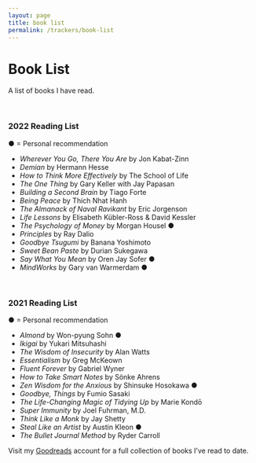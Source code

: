 ```yaml
---
layout: page
title: book list
permalink: /trackers/book-list
---
```


<h1>Book List</h1>

A list of books I have read.

<br />

### 2022 Reading List

● = Personal recommendation

-   _Wherever You Go, There You Are_ by Jon Kabat-Zinn
-   _Demian_ by Hermann Hesse
-   _How to Think More Effectively_ by The School of Life
- *The One Thing* by Gary Keller with Jay Papasan
- *Building a Second Brain* by Tiago Forte
- *Being Peace* by Thich Nhat Hanh
- *The Almanack of Naval Ravikant* by Eric Jorgenson
- *Life Lessons* by Elisabeth Kübler-Ross & David Kessler
- *The Psychology of Money* by Morgan Housel ●
- *Principles* by Ray Dalio
- *Goodbye Tsugumi* by Banana Yoshimoto
- *Sweet Bean Paste* by Durian Sukegawa
- *Say What You Mean* by Oren Jay Sofer ●
- *MindWorks* by Gary van Warmerdam ●

<br />

### 2021 Reading List

● = Personal recommendation

-   _Almond_ by Won-pyung Sohn ●
-   _Ikigai_ by Yukari Mitsuhashi
-   _The Wisdom of Insecurity_ by Alan Watts
-   _Essentialism_ by Greg McKeown
-   _Fluent Forever_ by Gabriel Wyner
-   _How to Take Smart Notes_ by Sönke Ahrens
-   _Zen Wisdom for the Anxious_ by Shinsuke Hosokawa ●
-   _Goodbye, Things_ by Fumio Sasaki 
-   _The Life-Changing Magic of Tidying Up_ by Marie Kondō 
-   _Super Immunity_ by Joel Fuhrman, M.D. 
-   _Think Like a Monk_ by Jay Shetty 
-   _Steal Like an Artist_ by Austin Kleon ●
-   _The Bullet Journal Method_ by Ryder Carroll

Visit my <a href="https://www.goodreads.com/user/show/24607110-may">Goodreads</a> account for a full collection of books I’ve read to date.


<style>
  .wrapper {
    max-width: 58em;
  }
</style>